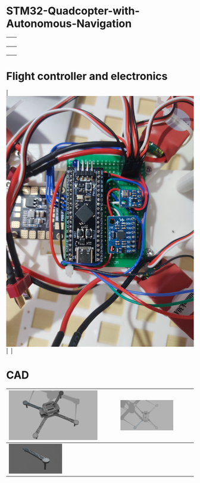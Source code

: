 # STM32-Quadcopter-with-Autonomous-Navigation


| <img src=""  width=60%> | <img src=""  width=60%> |
| --------------------------- | --------------------------- |
| <img src=""  width=60%>       | <img src=""  width=60%> |


#  Flight controller and electronics

| <img src="IMAGES/IMG_20250222_200021.jpg" > | <img src=""  width=60%> |

# CAD

| <img src="IMAGES/COMBINED v1.png" > | <img src="IMAGES/COMBINED v12.png"  width=60%> |
| --------------------------- | --------------------------- |
| <img src="IMAGES/IMG-20250222-WA0041.jpg"  width=60%>       | <img src=""  width=60%> |
